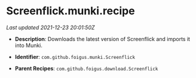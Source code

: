 # Screenflick.munki.recipe

_Last updated 2021-12-23 20:01:50Z_

- **Description**: Downloads the latest version of Screenflick and imports it into Munki.

- **Identifier**: `com.github.foigus.munki.Screenflick`

- **Parent Recipes**: `com.github.foigus.download.Screenflick`
